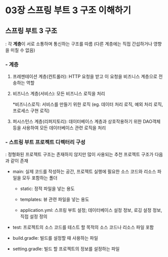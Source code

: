 # 03장 스프링 부트 3 구조 이해하기

## 스프링 부트 3 구조 

: 각 **계층**이 서로 소통하며 통신하는 구조를 따름 (다른 계층에는 직접 간섭하거나 영향을 미칠 수 없음)

### - 계층

  1. 프레젠테이션 계층(컨트롤러): HTTP 요청을 받고 이 요청을 비즈니스 계층으로 전송하는 역할

  2. 비즈니스 계층(서비스): 모든 비즈니스 로직을 처리

     *비즈니스로직: 서비스를 만들기 위한 로직 (eg. 데이터 처리 로직, 예외 처리 로직, 프로세스 구현 로직)

  3. 퍼시스턴스 계층(리퍼지토리): 데이터베이스 계층과 상호작용하기 위한 DAO객체 등을 사용하여 모든 데이터베이스 관련 로직을 처리

### - 스트링 부트 프로젝트 디렉터리 구성

: 정형화된 프로젝트 구조는 존재하지 않지만 많이 사용되는 추천 프로젝트 구조가 다음과 같이 존재

  - main: 실제 코드를 작성하는 공간, 프로젝트 실행에 필요한 소스 코드와 리소스 파일을 모두 포함하는 폴더

    - static: 정적 파일을 넣는 용도
   
    - templates: 뷰 관련 파일을 넣는 용도
   
    - application.yml: 스프링 부트 설정; 데이터베이스 설정 정보, 로깅 설정 정보, 직접 설정 정의

  - test: 프로젝트의 소스 코드를 테스트 할 목적의 소스 코드나 리소스 파일 포함

  - build.gradle: 빌드를 설정할 때 사용하는 파일

  - setting.gradle: 빌드 할 프로젝트의 정보를 설정하는 파일



  

